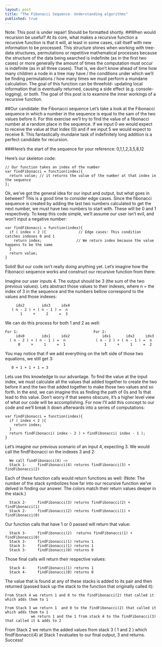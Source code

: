 ```yaml
---
layout: post
title: "The Fibonacci Sequence- Understanding algorithms"
published: true
---
```

Note: This post is under repair! Should be formatted shortly.
##When would recursion be useful?
At its core, what makes a recursive function a recursive function is that it will, 
at least in some cases, call itself with new information to be processed. This structure 
shines when working with tree-data structures, permutations or repetitive mathematical 
processes because the structure of the data being searched is indefinite (as in the first 
two cases) or more generally the amount of times the computation must occur is indefinite 
(as in all three cases). That is, we don’t know ahead of time how many children a node in 
a tree may have / the conditions under which we’ll be finding permutations / how many times 
we must perform a mundane calculation. The goal of this function can be threefold- updating 
local information that is eventually returned, causing a side effect (e.g. console-logging), 
or both. The goal of this post is to examine the inner workings of a recursive function.

##Our candidate: the Fibonacci sequence
Let’s take a look at the Fibonacci sequence in which a number in the sequence is equal to 
the sam of the two values before it. For this exercise we’ll try to find the value of a 
fibonacci number at a random place in the sequence. If we input 0 we would expect to receive 
the value at that index (0) and if we input 5 we would expect to receive 8. This 
fantastically mundane task of indefinitely long addition is a perfect candidate for 
recursion.

###Here’s the start of the sequence for your reference: 0,1,1,2,3,5,8,12

Here’s our skeleton code:
```
// Our function takes an index of the number
var findFibonacci = function(index){
  return value; // it returns the value of the number at that index in the sequence
};
```
Ok, we’ve got the general idea for our input and output, but what goes in between? This is 
a good time to consider edge cases. Since the fibonacci sequence is created by adding the 
last two numbers calculated to get the next number, we must have two numbers to start with. 
These will be 0 and 1 respectively. To keep this code simple, we’ll assume our user isn’t 
evil, and won’t input a negative number:
```
var findFibonacci = function(index){  
  if ( index < 2 ){               // Edge cases: This condition catches indexes 0 and 1  
    return index;                // We return index because the value happens to be the same  
  }  
  return value;  
}  
```
Solid! But our code isn’t really doing anything yet. Let’s imagine how the Fibonacci sequence 
works and construct our recursive function from there:

Imagine our user inputs 4. The output should be 3 (the sum of the two previous values). Lets 
abstract those values to their indexes, where n = the index of 3 in the sequence and the 
numbers bellow correspond to the values and those indexes:
```
     idx2        idx3     idx4
   ( n - 2 ) + ( n - 1 ) =  n
       1     +     2     =  3
```  
We can do this process for both 1 and 2 as well:
```
For 1:                                   For 2:
     idx0        idx1     idx2               idx1       idx2     idx3
  ( n - 2 ) + ( n - 1 ) =  n              ( n - 2 ) + ( n - 1 ) =  n
      0     +     1     =  1                  1     +     1     =  2
```
You may notice that if we add everything on the left side of those two equations, we still 
get 3:
```
   0 + 1 + 1 + 1 = 3
```
Lets use this knowledge to our advantage. To find the value at the input index, we must 
calculate all the values that added together to create the two before it and the two that 
added together to make those two values and so forth. In the end, we can imagine this as 
finding the path of 0s and 1s that lead to this value. Don’t worry if that seems obscure, 
it’s a higher level view of what our code will be accomplishing. For now I’ll add this 
concept to our code and we’ll break it down afterwards into a series of computations:
```
var findFibonacci = function(index){
  if ( index < 2 ){
    return index;
  }
  return findFibonacci( index - 2 ) + findFibonacci( index - 1 );
}
```
Let’s imagine our previous scenario of an input 4, expecting 3. We would call the 
findFibonacci on the indexes 3 and 2:
```
  We call findFibonacci(4) —>
  Stack 1-     findFibonacci(4) returns findFibonacci(3) + findFibonacci(2)
```
Each of these function calls would return functions as well:
(Note: The number of the stack symbolizes how far into our recursive function we’ve delved 
in finding our answer. The colors match their return values deeper in the stack.)
```
  Stack 2-     findFibonacci(3) returns findFibonacci(2) + findFibonacci(1)
  Stack 2-     findFibonacci(2) returns findFibonacci(1) + findFibonacci(0)
```
Our function calls that have 1 or 0 passed will return that value:
```
  Stack 3-     findFibonacci(2)  returns findFibonacci(1) + findFibonacci(0)
  Stack 3-     findFibonacci(1) returns 1
  Stack 3-     findFibonacci(1) returns 1
  Stack 3-     findFibonacci(0) returns 0
```
Those final calls will return their respective values:
```
  Stack 4-     findFibonacci(1) returns 1
  Stack 4-     findFibonacci(0) returns 0
```
The value that is found at any of these stacks is added to its pair and then returned 
(passed back up the stack to the function that originally called it):
```
From Stack 4 we return 1 and 0 to the findFibonacci(2) that called it which adds them to 1

From Stack 3 we return 1  and 0 to the findFibonacci(2) that called it which adds them to 1
            we return 1 and the 1 from stack 4 to the findFibonacci(3) that called it & adds to 2
```
From Stack 2 we return the added values from stack 3 ( 1 and 2 ) 
which findFibonacci(4) at Stack 1 evaluates to our final output, 3 and returns. 
Success!
